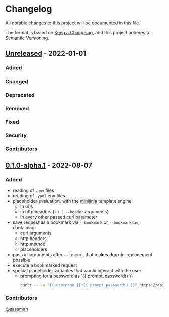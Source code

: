# Changelog
All notable changes to this project will be documented in this file.

The format is based on [Keep a Changelog](https://keepachangelog.com/en/1.0.0/),
and this project adheres to [Semantic Versioning](https://semver.org/spec/v2.0.0.html).

## [Unreleased] - 2022-01-01
[Unreleased]: https://github.com/curlz-rs/curlz/compare/v0.1.0-alpha.1...HEAD

### Added
### Changed
### Deprecated 
### Removed
### Fixed
### Security
### Contributors

## [0.1.0-alpha.1] - 2022-08-07
[0.1.0-alpha.1]: https://github.com/curlz-rs/curlz/compare/v0.1.0-alpha.1

### Added
- reading of `.env` files
- reading of `.yaml` env files
- placeholder evaluation, with the [minijinja](https://docs.rs/minijinja/latest/minijinja/) template engine
  - in urls
  - in http headers (`-H | --header` arguments)
  - in every other passed curl parameter
- save request as a bookmark via `--bookmark` or `--bookmark-as`, containing:
  - curl arguments
  - http headers
  - http method
  - placeholders
- pass all arguments after `--` to curl, that makes drop-in-replacement possible
- execute a bookmarked request
- special placeholder variables that would interact with the user
  - prompting for a password as `{{ prompt_password() }}
    ```sh
    curlz -- -u "{{ username }}:{{ prompt_password() }}" https://api.github.com/user
    ```

### Contributors
[@sassman](https://github.com/sassman)